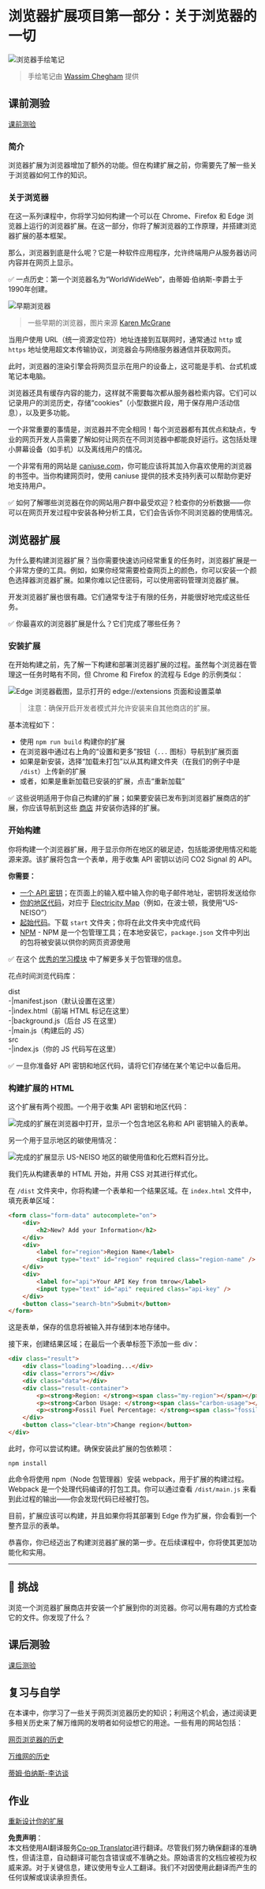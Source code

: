 <!--
CO_OP_TRANSLATOR_METADATA:
{
  "original_hash": "0bb55e0b98600afab801eea115228873",
  "translation_date": "2025-08-23T23:42:09+00:00",
  "source_file": "5-browser-extension/1-about-browsers/README.md",
  "language_code": "zh"
}
-->
# 浏览器扩展项目第一部分：关于浏览器的一切

![浏览器手绘笔记](../../../../sketchnotes/browser.jpg)
> 手绘笔记由 [Wassim Chegham](https://dev.to/wassimchegham/ever-wondered-what-happens-when-you-type-in-a-url-in-an-address-bar-in-a-browser-3dob) 提供

## 课前测验

[课前测验](https://ashy-river-0debb7803.1.azurestaticapps.net/quiz/23)

### 简介

浏览器扩展为浏览器增加了额外的功能。但在构建扩展之前，你需要先了解一些关于浏览器如何工作的知识。

### 关于浏览器

在这一系列课程中，你将学习如何构建一个可以在 Chrome、Firefox 和 Edge 浏览器上运行的浏览器扩展。在这一部分，你将了解浏览器的工作原理，并搭建浏览器扩展的基本框架。

那么，浏览器到底是什么呢？它是一种软件应用程序，允许终端用户从服务器访问内容并在网页上显示。

✅ 一点历史：第一个浏览器名为“WorldWideWeb”，由蒂姆·伯纳斯-李爵士于1990年创建。

![早期浏览器](../../../../5-browser-extension/1-about-browsers/images/earlybrowsers.jpg)
> 一些早期的浏览器，图片来源 [Karen McGrane](https://www.slideshare.net/KMcGrane/week-4-ixd-history-personal-computing)

当用户使用 URL（统一资源定位符）地址连接到互联网时，通常通过 `http` 或 `https` 地址使用超文本传输协议，浏览器会与网络服务器通信并获取网页。

此时，浏览器的渲染引擎会将网页显示在用户的设备上，这可能是手机、台式机或笔记本电脑。

浏览器还具有缓存内容的能力，这样就不需要每次都从服务器检索内容。它们可以记录用户的浏览历史，存储“cookies”（小型数据片段，用于保存用户活动信息），以及更多功能。

一个非常重要的事情是，浏览器并不完全相同！每个浏览器都有其优点和缺点，专业的网页开发人员需要了解如何让网页在不同浏览器中都能良好运行。这包括处理小屏幕设备（如手机）以及离线用户的情况。

一个非常有用的网站是 [caniuse.com](https://www.caniuse.com)，你可能应该将其加入你喜欢使用的浏览器的书签中。当你构建网页时，使用 caniuse 提供的技术支持列表可以帮助你更好地支持用户。

✅ 如何了解哪些浏览器在你的网站用户群中最受欢迎？检查你的分析数据——你可以在网页开发过程中安装各种分析工具，它们会告诉你不同浏览器的使用情况。

## 浏览器扩展

为什么要构建浏览器扩展？当你需要快速访问经常重复的任务时，浏览器扩展是一个非常方便的工具。例如，如果你经常需要检查网页上的颜色，你可以安装一个颜色选择器浏览器扩展。如果你难以记住密码，可以使用密码管理浏览器扩展。

开发浏览器扩展也很有趣。它们通常专注于有限的任务，并能很好地完成这些任务。

✅ 你最喜欢的浏览器扩展是什么？它们完成了哪些任务？

### 安装扩展

在开始构建之前，先了解一下构建和部署浏览器扩展的过程。虽然每个浏览器在管理这一任务时略有不同，但 Chrome 和 Firefox 的流程与 Edge 的示例类似：

![Edge 浏览器截图，显示打开的 edge://extensions 页面和设置菜单](../../../../5-browser-extension/1-about-browsers/images/install-on-edge.png)

> 注意：确保开启开发者模式并允许安装来自其他商店的扩展。

基本流程如下：

- 使用 `npm run build` 构建你的扩展  
- 在浏览器中通过右上角的“设置和更多”按钮（`...` 图标）导航到扩展页面  
- 如果是新安装，选择“加载未打包”以从其构建文件夹（在我们的例子中是 `/dist`）上传新的扩展  
- 或者，如果是重新加载已安装的扩展，点击“重新加载”  

✅ 这些说明适用于你自己构建的扩展；如果要安装已发布到浏览器扩展商店的扩展，你应该导航到这些 [商店](https://microsoftedge.microsoft.com/addons/Microsoft-Edge-Extensions-Home) 并安装你选择的扩展。

### 开始构建

你将构建一个浏览器扩展，用于显示你所在地区的碳足迹，包括能源使用情况和能源来源。该扩展将包含一个表单，用于收集 API 密钥以访问 CO2 Signal 的 API。

**你需要：**

- [一个 API 密钥](https://www.co2signal.com/)；在页面上的输入框中输入你的电子邮件地址，密钥将发送给你  
- [你的地区代码](http://api.electricitymap.org/v3/zones)，对应于 [Electricity Map](https://www.electricitymap.org/map)（例如，在波士顿，我使用“US-NEISO”）  
- [起始代码](../../../../5-browser-extension/start)。下载 `start` 文件夹；你将在此文件夹中完成代码  
- [NPM](https://www.npmjs.com) - NPM 是一个包管理工具；在本地安装它，`package.json` 文件中列出的包将被安装以供你的网页资源使用  

✅ 在这个 [优秀的学习模块](https://docs.microsoft.com/learn/modules/create-nodejs-project-dependencies/?WT.mc_id=academic-77807-sagibbon) 中了解更多关于包管理的信息。

花点时间浏览代码库：

dist  
    -|manifest.json（默认设置在这里）  
    -|index.html（前端 HTML 标记在这里）  
    -|background.js（后台 JS 在这里）  
    -|main.js（构建后的 JS）  
src  
    -|index.js（你的 JS 代码写在这里）  

✅ 一旦你准备好 API 密钥和地区代码，请将它们存储在某个笔记中以备后用。

### 构建扩展的 HTML

这个扩展有两个视图。一个用于收集 API 密钥和地区代码：

![完成的扩展在浏览器中打开，显示一个包含地区名称和 API 密钥输入的表单。](../../../../5-browser-extension/1-about-browsers/images/1.png)

另一个用于显示地区的碳使用情况：

![完成的扩展显示 US-NEISO 地区的碳使用值和化石燃料百分比。](../../../../5-browser-extension/1-about-browsers/images/2.png)

我们先从构建表单的 HTML 开始，并用 CSS 对其进行样式化。

在 `/dist` 文件夹中，你将构建一个表单和一个结果区域。在 `index.html` 文件中，填充表单区域：

```HTML
<form class="form-data" autocomplete="on">
	<div>
		<h2>New? Add your Information</h2>
	</div>
	<div>
		<label for="region">Region Name</label>
		<input type="text" id="region" required class="region-name" />
	</div>
	<div>
		<label for="api">Your API Key from tmrow</label>
		<input type="text" id="api" required class="api-key" />
	</div>
	<button class="search-btn">Submit</button>
</form>	
```  
这是表单，保存的信息将被输入并存储到本地存储中。

接下来，创建结果区域；在最后一个表单标签下添加一些 div：

```HTML
<div class="result">
	<div class="loading">loading...</div>
	<div class="errors"></div>
	<div class="data"></div>
	<div class="result-container">
		<p><strong>Region: </strong><span class="my-region"></span></p>
		<p><strong>Carbon Usage: </strong><span class="carbon-usage"></span></p>
		<p><strong>Fossil Fuel Percentage: </strong><span class="fossil-fuel"></span></p>
	</div>
	<button class="clear-btn">Change region</button>
</div>
```  
此时，你可以尝试构建。确保安装此扩展的包依赖项：

```
npm install
```  

此命令将使用 npm（Node 包管理器）安装 webpack，用于扩展的构建过程。Webpack 是一个处理代码编译的打包工具。你可以通过查看 `/dist/main.js` 来看到此过程的输出——你会发现代码已经被打包。

目前，扩展应该可以构建，并且如果你将其部署到 Edge 作为扩展，你会看到一个整齐显示的表单。

恭喜你，你已经迈出了构建浏览器扩展的第一步。在后续课程中，你将使其更加功能化和实用。

---

## 🚀 挑战

浏览一个浏览器扩展商店并安装一个扩展到你的浏览器。你可以用有趣的方式检查它的文件。你发现了什么？

## 课后测验

[课后测验](https://ashy-river-0debb7803.1.azurestaticapps.net/quiz/24)

## 复习与自学

在本课中，你学习了一些关于网页浏览器历史的知识；利用这个机会，通过阅读更多相关历史来了解万维网的发明者如何设想它的用途。一些有用的网站包括：

[网页浏览器的历史](https://www.mozilla.org/firefox/browsers/browser-history/)

[万维网的历史](https://webfoundation.org/about/vision/history-of-the-web/)

[蒂姆·伯纳斯-李访谈](https://www.theguardian.com/technology/2019/mar/12/tim-berners-lee-on-30-years-of-the-web-if-we-dream-a-little-we-can-get-the-web-we-want)

## 作业

[重新设计你的扩展](assignment.md)

**免责声明**：  
本文档使用AI翻译服务[Co-op Translator](https://github.com/Azure/co-op-translator)进行翻译。尽管我们努力确保翻译的准确性，但请注意，自动翻译可能包含错误或不准确之处。原始语言的文档应被视为权威来源。对于关键信息，建议使用专业人工翻译。我们不对因使用此翻译而产生的任何误解或误读承担责任。